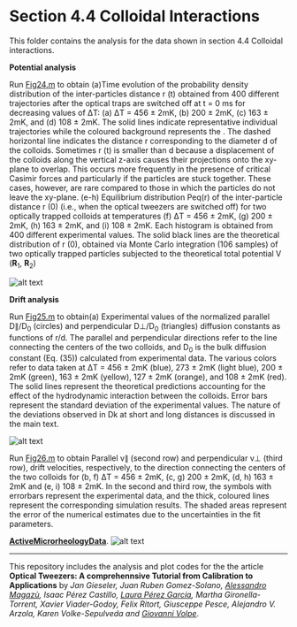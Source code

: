 # Section 4.4  Colloidal Interactions

This folder contains the analysis for the data shown in section 4.4 Colloidal interactions.
 



**Potential analysis**

Run [Fig24.m](Potential_analyisis/Fig24.m) to obtain (a)Time evolution of the probability density distribution of the inter-particles
distance r (t) obtained from 400 different trajectories after the optical traps are switched off at
t = 0 ms for decreasing values of ΔT: (a) ΔT = 456  ± 2mK, (b) 200 ± 2mK, (c) 163 ± 2mK,
and (d) 108 ±  2mK. The solid lines indicate representative individual trajectories while the
coloured background represents the . The dashed horizontal line indicates the distance r
corresponding to the diameter d of the colloids. Sometimes r (t) is smaller than d because
a displacement of the colloids along the vertical z-axis causes their projections onto the
xy-plane to overlap. This occurs more frequently in the presence of critical Casimir forces
and particularly if the particles are stuck together. These cases, however, are rare compared
to those in which the particles do not leave the xy-plane. (e-h) Equilibrium distribution
Peq(r) of the inter-particle distance r (0) (i.e., when the optical tweezers are switched off)
for two optically trapped colloids at temperatures (f) ΔT = 456 ±  2mK, (g) 200 ±  2mK, (h)
163 ±  2mK, and (i) 108 ±  2mK. Each histogram is obtained from 400 different experimental
values. The solid black lines are the theoretical distribution of r (0), obtained via Monte
Carlo integration (106 samples) of two optically trapped particles subjected to the theoretical
total potential V (**R**<sub>1</sub>, **R**<sub>2</sub>) 



![alt text](https://github.com/LauraPerezG/tweezers_AOP_tutorial/blob/merge_26nov_ales_lau/sec_4_4_Colloidal_interactions/figures/Fig24.jpg
"Zero Shear viscosities")

**Drift analysis**

Run [Fig25.m](Drift_analysis/Diffusion_constant/Fig25.m) to obtain(a) Experimental values of the normalized parallel  D∥/D<sub>0</sub> (circles) and perpendicular
D⊥/D<sub>0</sub> (triangles) diffusion constants as functions of r/d. The parallel and perpendicular
directions refer to the line connecting the centers of the two colloids, and D<sub>0</sub> is the bulk
diffusion constant (Eq. (35)) calculated from experimental data. The various colors refer
to data taken at ΔT = 456 ±  2mK (blue), 273 ±  2mK (light blue), 200 ±  2mK (green),
163 ±  2mK (yellow), 127 ±  2mK (orange), and 108 ±  2mK (red). The solid lines represent
the theoretical predictions accounting for the effect of the hydrodynamic interaction between
the colloids. Error bars represent the standard deviation of the experimental values.
The nature of the deviations observed in Dk at short and long distances is discussed
in the main text.


![alt text](https://github.com/LauraPerezG/tweezers_AOP_tutorial/blob/merge_26nov_ales_lau/sec_4_4_Colloidal_interactions/figures/Fig25.jpg 
"Storeage and loss")


Run [Fig26.m](Drift_analysis/Drift_velocities/Fig26.m) to obtain
Parallel v∥ (second row) and perpendicular v⊥ (third row), drift
velocities, respectively, to the direction connecting the centers of the two colloids for (b, f)
ΔT = 456 ±  2mK, (c, g) 200 ±  2mK, (d, h) 163 ±  2mK and (e, i) 108 ±  2mK. In the second
and third row, the symbols with errorbars represent the experimental data, and the thick,
coloured lines represent the corresponding simulation results. The shaded areas represent
the error of the numerical estimates due to the uncertainties in the fit parameters.

**[ActiveMicrorheologyData](ActiveMicrorheologyData/)**.
![alt text](https://github.com/LauraPerezG/tweezers_AOP_tutorial/blob/merge_26nov_ales_lau/sec_4_4_Colloidal_interactions/figures/Fig26.jpg
"Storeage and loss")



***


 
This repository includes the analysis and plot codes for the the article **Optical Tweezers: A comprehennsive Tutorial  from Calibration to Applications** by *Jan Gieseler, Juan Ruben Gomez-Solano, [Alessandro Magazù](http://softmatterlab.org/people/alessandro-magazzu/),  Isaac Pérez Castillo, [Laura Pérez García](http://softmatterlab.org/people/laura-perez-garcia/), Martha Gironella-Torrent, Xavier Viader-Godoy, Felix Ritort, Giusceppe Pesce, Alejandro V. Arzola, Karen Volke-Sepulveda and [Giovanni Volpe](http://softmatterlab.org/people/giovanni-volpe/)*. 
 
